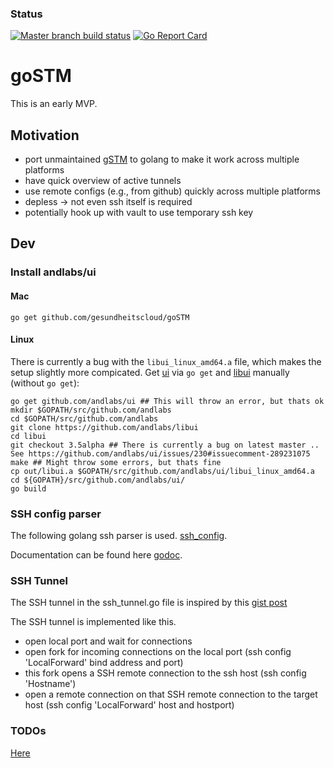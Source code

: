 ### Status
[![Master branch build status](https://travis-ci.com/gesundheitscloud/goSTM.svg?branch=master)](https://travis-ci.com/gesundheitscloud/goSTM)
[![Go Report Card](https://goreportcard.com/badge/github.com/gesundheitscloud/goSTM)](https://goreportcard.com/report/github.com/gesundheitscloud/goSTM)

# goSTM

This is an early MVP.

## Motivation

- port unmaintained [gSTM](https://sourceforge.net/projects/gstm/) to golang to make it work across multiple platforms
- have quick overview of active tunnels
- use remote configs (e.g., from github) quickly across multiple platforms
- depless -> not even ssh itself is required
- potentially hook up with vault to use temporary ssh key

## Dev

### Install andlabs/ui
#### Mac
```
go get github.com/gesundheitscloud/goSTM
``` 
#### Linux
There is currently a bug with the `libui_linux_amd64.a` file, which makes the setup slightly more compicated. Get [ui](https://github.com/andlabs/ui) via `go get` and [libui](https://github.com/andlabs/libui) manually (without `go get`):
```
go get github.com/andlabs/ui ## This will throw an error, but thats ok
mkdir $GOPATH/src/github.com/andlabs
cd $GOPATH/src/github.com/andlabs
git clone https://github.com/andlabs/libui
cd libui
git checkout 3.5alpha ## There is currently a bug on latest master .. See https://github.com/andlabs/ui/issues/230#issuecomment-289231075
make ## Might throw some errors, but thats fine
cp out/libui.a $GOPATH/src/github.com/andlabs/ui/libui_linux_amd64.a
cd ${GOPATH}/src/github.com/andlabs/ui/
go build
```


### SSH config parser

The following golang ssh parser is used. [ssh_config](https://github.com/kevinburke/ssh_config).

Documentation can be found here [godoc](https://godoc.org/github.com/kevinburke/ssh_config).

### SSH Tunnel

The SSH tunnel in the ssh_tunnel.go file is inspired by this
[gist post](https://gist.github.com/svett/5d695dcc4cc6ad5dd275)

The SSH tunnel is implemented like this.

* open local port and wait for connections
* open fork for incoming connections on the local port (ssh config 'LocalForward' bind address and port)
* this fork opens a SSH remote connection to the ssh host (ssh config 'Hostname')
* open a remote connection on that SSH remote connection to the target host (ssh config 'LocalForward' host and hostport)

### TODOs
[Here](TODO.md)
